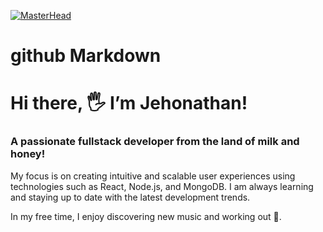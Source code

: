 [![MasterHead](https://images.unsplash.com/photo-1492571350019-22de08371fd3?ixlib=rb-4.0.3&q=80&fm=jpg&crop=entropy&cs=tinysrgb)](https://images.unsplash.com/photo-1492571350019-22de08371fd3?ixlib=rb-4.0.3&q=80&fm=jpg&crop=entropy&cs=tinysrgb)
# github Markdown

# Hi there, 🖐️ I’m Jehonathan!

### A passionate fullstack developer from the land of milk and honey!

My focus is on creating intuitive and scalable user experiences using technologies such as React, Node.js, and MongoDB. I am always learning and staying up to date with the latest development trends. 

In my free time, I enjoy discovering new music and working out 👟.

